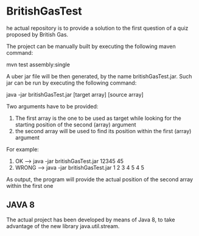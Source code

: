 # BritishGasTest


he actual repository is to provide a solution to the first question of a quiz proposed by British Gas.

The project can be manually built by executing the following maven command:

mvn test assembly:single

A uber jar file will be then generated, by the name britishGasTest.jar. Such jar can be run by executing the following command:

java -jar britishGasTest.jar [target array] [source array]

Two arguments have to be provided:

1. The first array is the one to be used as target while looking for the starting position of the second (array) argument
2. the second array will be used to find its position within the first (array) argument

For example:

1. OK --> java -jar britishGasTest.jar 12345 45
2. WRONG --> java -jar britishGasTest.jar 1 2 3 4 5 4 5

As output, the program will provide the actual position of the second array within the first one

## JAVA 8

The actual project has been developed by means of Java 8, to take advantage of the new library java.util.stream.


